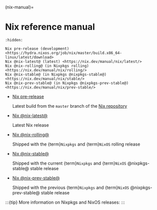 (nix-manual)=
# Nix reference manual

<!--
This page is pre-processed before rendering with Sphinx. For details:

    grep -n nix-manual.md default.nix
-->

```{toctree}
:hidden:

Nix pre-release (development) <https://hydra.nixos.org/job/nix/master/build.x86_64-linux/latest/download>
Nix @nix-latest@ (latest) <https://nix.dev/manual/nix/latest/>
Nix @nix-rolling@ (in Nixpkgs rolling) <https://nix.dev/manual/nix/rolling/>
Nix @nix-stable@ (in Nixpkgs @nixpkgs-stable@) <https://nix.dev/manual/nix/stable/>
Nix @nix-prev-stable@ (in Nixpkgs @nixpkgs-prev-stable@) <https://nix.dev/manual/nix/prev-stable/>
```

- [Nix pre-release](https://hydra.nixos.org/job/nix/master/build.x86_64-linux/latest/download)

  Latest build from the `master` branch of the [Nix repository](https://github.com/NixOS/nix)

- [Nix @nix-latest@](https://nix.dev/manual/nix/latest/)

  Latest Nix release

- [Nix @nix-rolling@](https://nix.dev/manual/nix/rolling/)

  Shipped with the {term}`Nixpkgs` and {term}`NixOS` rolling release

- [Nix @nix-stable@](https://nix.dev/manual/nix/stable/)

  Shipped with the current {term}`Nixpkgs` and {term}`NixOS` @nixpkgs-stable@ stable release

- [Nix @nix-prev-stable@](https://nix.dev/manual/nix/prev-stable/)

  Shipped with the previous {term}`Nixpkgs` and {term}`NixOS` @nixpkgs-prev-stable@ stable release

:::{tip}
More information on Nixpkgs and NixOS releases: [](channel-branches)
:::
